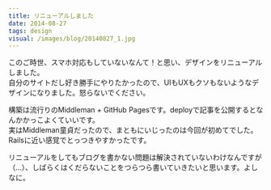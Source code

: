 ```yaml
---
title: リニューアルしました
date: 2014-08-27
tags: design
visual: /images/blog/20140827_1.jpg
---
```


このご時世、スマホ対応もしていないなんて！と思い、デザインをリニューアルしました。  
自分のサイトだし好き勝手にやりたかったので、UIもUXもクソもないようなデザインになりました。怒らないでください。

構築は流行りのMiddleman + GitHub Pagesです。deployで記事を公開するとなんかかっこよくていいです。  
実はMiddleman童貞だったので、まともにいじったのは今回が初めてでした。Railsに近い感覚でとっつきやすかったです。

リニューアルをしてもブログを書かない問題は解決されていないわけなんですが（…）、しばらくはくだらないことをつらつら書いていきたいと思います。よしなに。